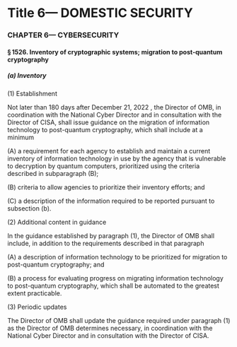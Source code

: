 
# Title 6— DOMESTIC SECURITY
### CHAPTER 6— CYBERSECURITY
#### § 1526. Inventory of cryptographic systems; migration to post-quantum cryptography
##### (a) Inventory

(1) Establishment

Not later than 180 days after December 21, 2022 , the Director of OMB, in coordination with the National Cyber Director and in consultation with the Director of CISA, shall issue guidance on the migration of information technology to post-quantum cryptography, which shall include at a minimum

(A) a requirement for each agency to establish and maintain a current inventory of information technology in use by the agency that is vulnerable to decryption by quantum computers, prioritized using the criteria described in subparagraph (B);

(B) criteria to allow agencies to prioritize their inventory efforts; and

(C) a description of the information required to be reported pursuant to subsection (b).

(2) Additional content in guidance

In the guidance established by paragraph (1), the Director of OMB shall include, in addition to the requirements described in that paragraph

(A) a description of information technology to be prioritized for migration to post-quantum cryptography; and

(B) a process for evaluating progress on migrating information technology to post-quantum cryptography, which shall be automated to the greatest extent practicable.

(3) Periodic updates

The Director of OMB shall update the guidance required under paragraph (1) as the Director of OMB determines necessary, in coordination with the National Cyber Director and in consultation with the Director of CISA.
